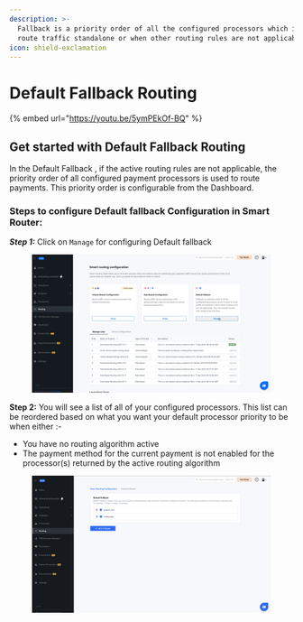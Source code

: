 ```yaml
---
description: >-
  Fallback is a priority order of all the configured processors which is used to
  route traffic standalone or when other routing rules are not applicable.
icon: shield-exclamation
---
```


# Default Fallback Routing

{% embed url="https://youtu.be/5ymPEkOf-BQ" %}

## Get started with Default Fallback Routing

In the Default Fallback , if the active routing rules are not applicable, the priority order of all configured payment processors is used to route payments. This priority order is configurable from the Dashboard.

### Steps to configure Default fallback Configuration in Smart Router:

_**Step 1:**_ Click on `Manage` for configuring Default fallback

<figure><img src="../../../.gitbook/assets/smartrouter- C-step1.png" alt=""><figcaption></figcaption></figure>

**Step 2:** You will see a list of all of your configured processors. This list can be reordered based on what you want your default processor priority to be when either :-

* You have no routing algorithm active
* The payment method for the current payment is not enabled for the processor(s) returned by the active routing algorithm

<figure><img src="../../../.gitbook/assets/smartrouter-C-step2.png" alt=""><figcaption></figcaption></figure>
